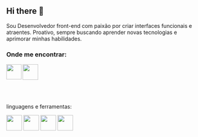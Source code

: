 ## Hi there 👋

Sou Desenvolvedor front-end com paixão por criar interfaces funcionais e atraentes. Proativo, sempre buscando aprender novas tecnologias e aprimorar minhas habilidades. 


### Onde me encontrar:

<p>
<a href = "https://www.instagram.com/ivgzinn/">
<img align ="left" height="40px" src="https://img.icons8.com/?size=100&id=32292&format=png&color=000000">
</a>
<a href =https://www.linkedin.com/in/vitor-gabriel-b7bb002a0/>
<img alien = "left" width="41px" src="https://img.icons8.com/?size=100&id=8808&format=png&color=000000">
</a>
</p>
</br>
</br>

<p>linguagens e ferramentas:</p>

<div>
  <img alien = "left" width="41px" src="https://img.icons8.com/?size=100&id=20909&format=png&color=000000">
  <img alien = "left" width="41px" src="https://img.icons8.com/?size=100&id=21278&format=png&color=000000">
  <img alien = "left" width="41px" src="https://img.icons8.com/?size=100&id=PXTY4q2Sq2lG&format=png&color=000000">
  <img alien = "left" width="41px" src="https://img.icons8.com/?size=100&id=asWSSTBrDlTW&format=png&color=000000">
</div>
